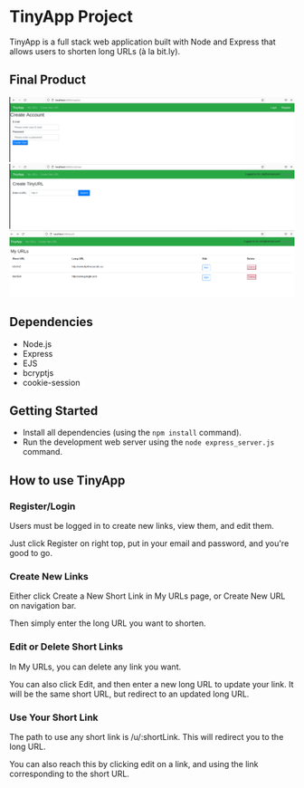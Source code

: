 # TinyApp Project

TinyApp is a full stack web application built with Node and Express that allows users to shorten long URLs (à la bit.ly).

## Final Product

!["Screenshot of register page"](https://github.com/AndrewGalatsan/tinyapp/blob/master/docs/register.png?raw=true)
!["Screenshot of urls new page"](https://github.com/AndrewGalatsan/tinyapp/blob/master/docs/new.png?raw=true)
!["Screenshot of urls page"](https://github.com/AndrewGalatsan/tinyapp/blob/master/docs/urls.png?raw=true)

## Dependencies

- Node.js
- Express
- EJS
- bcryptjs
- cookie-session

## Getting Started

- Install all dependencies (using the `npm install` command).
- Run the development web server using the `node express_server.js` command.

## How to use TinyApp

### Register/Login

Users must be logged in to create new links, view them, and edit them.

Just click Register on right top, put in your email and password, and you're good to go.

### Create New Links

Either click Create a New Short Link in My URLs page, or Create New URL on navigation bar.

Then simply enter the long URL you want to shorten.

### Edit or Delete Short Links

In My URLs, you can delete any link you want.

You can also click Edit, and then enter a new long URL to update your link. It will be the same short URL, but redirect to an updated long URL.

### Use Your Short Link

The path to use any short link is /u/:shortLink. This will redirect you to the long URL.

You can also reach this by clicking edit on a link, and using the link corresponding to the short URL.
